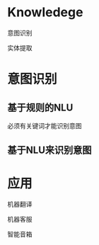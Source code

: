 

# Knowledege

意图识别

实体提取

# 意图识别

## 基于规则的NLU

必须有关键词才能识别意图

## 基于NLU来识别意图

# 应用

机器翻译

机器客服

智能音箱




